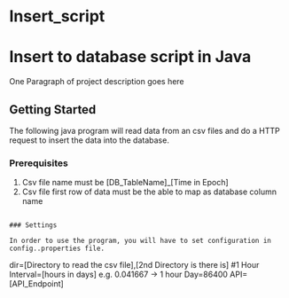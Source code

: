 # Insert_script


# Insert to database script in Java

One Paragraph of project description goes here

## Getting Started

The following java program will read data from an csv files and do a HTTP request to insert the data into the database. 

### Prerequisites

1. Csv file name must be [DB_TableName]_[Time in Epoch]
2. Csv file first row of data must be the able to map as database column name

```

### Settings  

In order to use the program, you will have to set configuration in config..properties file. 

```
dir=[Directory to read the csv file],[2nd Directory is there is]
#1 Hour
Interval=[hours in days] e.g. 0.041667 -> 1 hour
Day=86400
API=[API_Endpoint]
```

